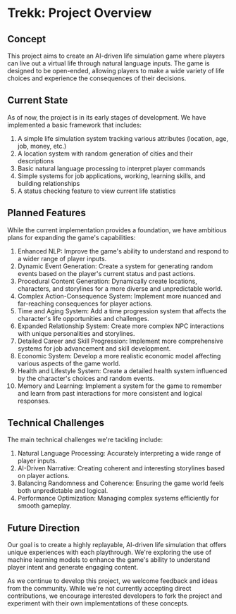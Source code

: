 # Trekk: Project Overview

## Concept

This project aims to create an AI-driven life simulation game where players can live out a virtual life through natural language inputs. The game is designed to be open-ended, allowing players to make a wide variety of life choices and experience the consequences of their decisions.

## Current State

As of now, the project is in its early stages of development. We have implemented a basic framework that includes:

1. A simple life simulation system tracking various attributes (location, age, job, money, etc.)
2. A location system with random generation of cities and their descriptions
3. Basic natural language processing to interpret player commands
4. Simple systems for job applications, working, learning skills, and building relationships
5. A status checking feature to view current life statistics

## Planned Features

While the current implementation provides a foundation, we have ambitious plans for expanding the game's capabilities:

1. Enhanced NLP: Improve the game's ability to understand and respond to a wider range of player inputs.
2. Dynamic Event Generation: Create a system for generating random events based on the player's current status and past actions.
3. Procedural Content Generation: Dynamically create locations, characters, and storylines for a more diverse and unpredictable world.
4. Complex Action-Consequence System: Implement more nuanced and far-reaching consequences for player actions.
5. Time and Aging System: Add a time progression system that affects the character's life opportunities and challenges.
6. Expanded Relationship System: Create more complex NPC interactions with unique personalities and storylines.
7. Detailed Career and Skill Progression: Implement more comprehensive systems for job advancement and skill development.
8. Economic System: Develop a more realistic economic model affecting various aspects of the game world.
9. Health and Lifestyle System: Create a detailed health system influenced by the character's choices and random events.
10. Memory and Learning: Implement a system for the game to remember and learn from past interactions for more consistent and logical responses.

## Technical Challenges

The main technical challenges we're tackling include:

1. Natural Language Processing: Accurately interpreting a wide range of player inputs.
2. AI-Driven Narrative: Creating coherent and interesting storylines based on player actions.
3. Balancing Randomness and Coherence: Ensuring the game world feels both unpredictable and logical.
4. Performance Optimization: Managing complex systems efficiently for smooth gameplay.

## Future Direction

Our goal is to create a highly replayable, AI-driven life simulation that offers unique experiences with each playthrough. We're exploring the use of machine learning models to enhance the game's ability to understand player intent and generate engaging content.

As we continue to develop this project, we welcome feedback and ideas from the community. While we're not currently accepting direct contributions, we encourage interested developers to fork the project and experiment with their own implementations of these concepts.
